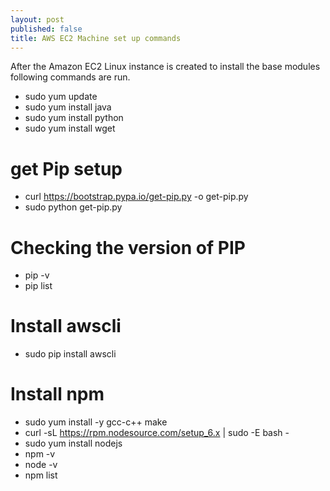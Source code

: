 ```yaml
---
layout: post
published: false
title: AWS EC2 Machine set up commands
---
```


After the Amazon EC2 Linux instance is created to install the base modules following commands are run. 	
	
-   sudo yum update
- 	sudo yum install java
- 	sudo yum install python
- 	sudo yum install wget

	
# get Pip setup 
-   curl https://bootstrap.pypa.io/get-pip.py -o get-pip.py
- 	sudo python get-pip.py

	
# Checking the version of PIP
-   pip -v
- 	pip list

# Install awscli
-   sudo pip install awscli

# Install npm
-   sudo yum install -y gcc-c++ make
- 	curl -sL https://rpm.nodesource.com/setup_6.x | sudo -E bash -
- 	sudo yum install nodejs
- 	npm -v
- 	node -v
- 	npm list


